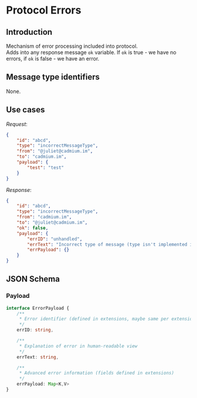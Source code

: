 # Protocol Errors

## Introduction

Mechanism of error processing included into protocol.  
Adds into any response message `ok` variable. If `ok` is true - we have no errors, if `ok` is false - we have an error.

## Message type identifiers

None.

## Use cases

*Request*:

```json
{
    "id": "abcd",
    "type": "incorrectMessageType",
    "from": "@juliet@cadmium.im",
    "to": "cadmium.im",
    "payload": {
        "test": "test"
    }
}
```

*Response*:

```json
{
    "id": "abcd",
    "type": "incorrectMessageType",
    "from": "cadmium.im",
    "to": "@juliet@cadmium.im",
    "ok": false,
    "payload": {
        "errID": "unhandled",
        "errText": "Incorrect type of message (type isn't implemented in the server)",
        "errPayload": {}
    }
}
```

## JSON Schema

### Payload

```typescript
interface ErrorPayload {
    /**
     * Error identifier (defined in extensions, maybe same per extensions)
     */
    errID: string,

    /**
     * Explanation of error in human-readable view
     */
    errText: string,

    /**
     * Advanced error information (fields defined in extensions)
     */
    errPayload: Map<K,V>
}
```
